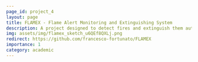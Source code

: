 ```yaml
---
page_id: project_4
layout: page
title: FLAMEX - Flame Alert Monitoring and Extinguishing System
description: A project designed to detect fires and extinguish them automatically using RIOT OS on a ESP32 Heltec LoRa v2.
img: assets/img/flamex_sketch_u6QEf8QXLj.png
redirect: https://github.com/francesco-fortunato/FLAMEX
importance: 1
category: academic
---
```

